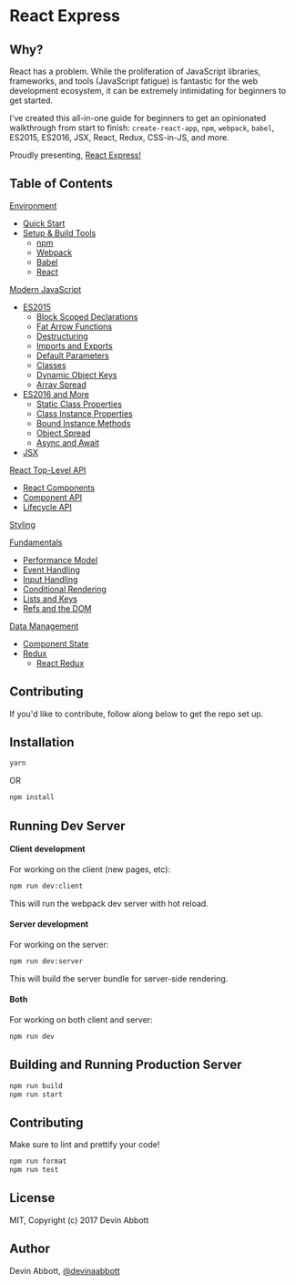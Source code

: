 # React Express

## Why?

React has a problem. While the proliferation of JavaScript libraries, frameworks, and tools (JavaScript fatigue) is fantastic for the web development ecosystem, it can be extremely intimidating for beginners to get started.

I've created this all-in-one guide for beginners to get an opinionated walkthrough from start to finish: `create-react-app`, `npm`, `webpack`, `babel`, ES2015, ES2016, JSX, React, Redux, CSS-in-JS, and more.

Proudly presenting, [React Express!](http://www.react.express)

## Table of Contents

[Environment](http://www.react.express/environment)
* [Quick Start](http://www.react.express/quick_start)
* [Setup & Build Tools](http://www.react.express/setup)
  * [npm](http://www.react.express/npm)
  * [Webpack](http://www.react.express/webpack)
  * [Babel](http://www.react.express/babel)
  * [React](http://www.react.express/react_setup)

[Modern JavaScript](http://www.react.express/modern_javascript)
* [ES2015](http://www.react.express/es2015)
  * [Block Scoped Declarations](http://www.react.express/block_scoped_declarations)
  * [Fat Arrow Functions](http://www.react.express/fat_arrow_functions)
  * [Destructuring](http://www.react.express/destructuring)
  * [Imports and Exports](http://www.react.express/imports_and_exports)
  * [Default Parameters](http://www.react.express/default_parameters)
  * [Classes](http://www.react.express/classes)
  * [Dynamic Object Keys](http://www.react.express/dynamic_object_keys)
  * [Array Spread](http://www.react.express/array_spread)
* [ES2016 and More](http://www.react.express/es2016)
  * [Static Class Properties](http://www.react.express/static_class_properties)
  * [Class Instance Properties](http://www.react.express/class_instance_properties)
  * [Bound Instance Methods](http://www.react.express/bound_instance_methods)
  * [Object Spread](http://www.react.express/object_spread)
  * [Async and Await](http://www.react.express/async_await)
* [JSX](http://www.react.express/jsx)

[React Top-Level API](http://www.react.express/react_api)
* [React Components](http://www.react.express/components)
* [Component API](http://www.react.express/component_api)
* [Lifecycle API](http://www.react.express/lifecycle_api)

[Styling](http://www.react.express/styling)

[Fundamentals](http://www.react.express/fundamentals)
* [Performance Model](http://www.react.express/performance_model)
* [Event Handling](http://www.react.express/event_handling)
* [Input Handling](http://www.react.express/input_handling)
* [Conditional Rendering](http://www.react.express/conditional_rendering)
* [Lists and Keys](http://www.react.express/lists_and_keys)
* [Refs and the DOM](http://www.react.express/refs_and_the_dom)

[Data Management](http://www.react.express/data)
* [Component State](http://www.react.express/data_component_state)
* [Redux](http://www.react.express/redux)
  * [React Redux](http://www.react.express/react_redux)

## Contributing

If you'd like to contribute, follow along below to get the repo set up.

## Installation

```bash
yarn
```

OR

```bash
npm install
```

## Running Dev Server

#### Client development

For working on the client (new pages, etc):

```bash
npm run dev:client
```

This will run the webpack dev server with hot reload.

#### Server development

For working on the server:

```bash
npm run dev:server
```

This will build the server bundle for server-side rendering.

#### Both

For working on both client and server:

```bash
npm run dev
```

## Building and Running Production Server

```bash
npm run build
npm run start
```

## Contributing

Make sure to lint and prettify your code!

```bash
npm run format
npm run test
```

## License

MIT, Copyright (c) 2017 Devin Abbott

## Author

Devin Abbott, [@devinaabbott](http://twitter.com/devinaabbott)
